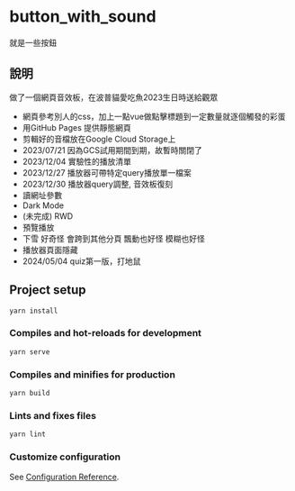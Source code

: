# button_with_sound
就是一些按鈕

## 說明
做了一個網頁音效板，在波普貓愛吃魚2023生日時送給觀眾
- 網頁參考別人的css，加上一點vue做點擊標題到一定數量就逐個觸發的彩蛋
- 用GitHub Pages 提供靜態網頁
- 剪輯好的音檔放在Google Cloud Storage上
- 2023/07/21 因為GCS試用期間到期，故暫時關閉了
- 2023/12/04 實驗性的播放清單
- 2023/12/27 播放器可帶特定query播放單一檔案
- 2023/12/30 播放器query調整, 音效板復刻
- 讀網址參數
- Dark Mode
- (未完成) RWD
- 預覽播放
- 下雪 好奇怪 會跨到其他分頁 飄動也好怪 模糊也好怪
- 播放器頁面隱藏
- 2024/05/04 quiz第一版，打地鼠

## Project setup
```
yarn install
```

### Compiles and hot-reloads for development
```
yarn serve
```

### Compiles and minifies for production
```
yarn build
```

### Lints and fixes files
```
yarn lint
```

### Customize configuration
See [Configuration Reference](https://cli.vuejs.org/config/).
